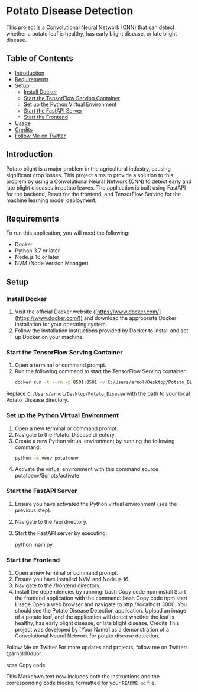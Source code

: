 # Potato Disease Detection

This project is a Convolutional Neural Network (CNN) that can detect whether a potato leaf is healthy, has early blight disease, or late blight disease.

## Table of Contents
- [Introduction](#introduction)
- [Requirements](#requirements)
- [Setup](#setup)
  - [Install Docker](#install-docker)
  - [Start the TensorFlow Serving Container](#start-the-tensorflow-serving-container)
  - [Set up the Python Virtual Environment](#set-up-the-python-virtual-environment)
  - [Start the FastAPI Server](#start-the-fastapi-server)
  - [Start the Frontend](#start-the-frontend)
- [Usage](#usage)
- [Credits](#credits)
- [Follow Me on Twitter](#follow-me-on-twitter)

## Introduction
Potato blight is a major problem in the agricultural industry, causing significant crop losses. This project aims to provide a solution to this problem by using a Convolutional Neural Network (CNN) to detect early and late blight diseases in potato leaves. The application is built using FastAPI for the backend, React for the frontend, and TensorFlow Serving for the machine learning model deployment.

## Requirements
To run this application, you will need the following:
- Docker
- Python 3.7 or later
- Node.js 16 or later
- NVM (Node Version Manager)

## Setup

### Install Docker
1. Visit the official Docker website ([https://www.docker.com/](https://www.docker.com/)) and download the appropriate Docker installation for your operating system.
2. Follow the installation instructions provided by Docker to install and set up Docker on your machine.

### Start the TensorFlow Serving Container
1. Open a terminal or command prompt.
2. Run the following command to start the TensorFlow Serving container:
   ```bash
   docker run -t --rm -p 8501:8501 -v C:/Users/arnol/Desktop/Potato_Disease:/Potato_Disease tensorflow/serving --rest_api_port=8501 --model_config_file=/Potato_Disease/models.config

Replace `C:/Users/arnol/Desktop/Potato_Disease` with the path to your local Potato_Disease directory.

### Set up the Python Virtual Environment
1. Open a new terminal or command prompt.
2. Navigate to the Potato_Disease directory.
3. Create a new Python virtual environment by running the following command:
   ```bash
   python -m venv potatoenv
4. Activate the virtual environment with this command
    source potatoenv/Scripts/activate


### Start the FastAPI Server
1. Ensure you have activated the Python virtual environment (see the previous step).
2. Navigate to the /api directory.
3. Start the FastAPI server by executing:
 
    python main.py
### Start the Frontend
1. Open a new terminal or command prompt.
2. Ensure you have installed NVM and Node.js 16.
3. Navigate to the /frontend directory.
4. Install the dependencies by running:
bash
Copy code
npm install
Start the frontend application with the command:
bash
Copy code
npm start
Usage
Open a web browser and navigate to http://localhost:3000.
You should see the Potato Disease Detection application.
Upload an image of a potato leaf, and the application will detect whether the leaf is healthy, has early blight disease, or late blight disease.
Credits
This project was developed by [Your Name] as a demonstration of a Convolutional Neural Network for potato disease detection.

Follow Me on Twitter
For more updates and projects, follow me on Twitter: @arnold0duor

scss
Copy code

This Markdown text now includes both the instructions and the corresponding code blocks, formatted for your `README.md` file.








